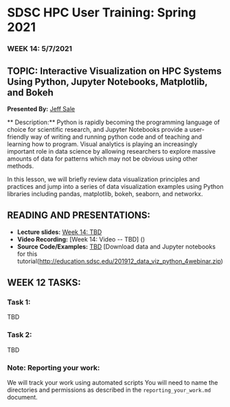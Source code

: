 # SDSC HPC User Training: Spring 2021

###  WEEK 14: 5/7/2021	

## TOPIC:   Interactive Visualization on HPC Systems Using Python, Jupyter Notebooks, Matplotlib, and Bokeh	

**Presented By:** [Jeff Sale](https://www.linkedin.com/in/jeff-sale-26961a7/) 

** Description:** 
Python is rapidly becoming the programming language of choice for scientific research, and Jupyter Notebooks 
provide a user-friendly way of writing and running python code and of teaching and learning how to program. 
Visual analytics is playing an increasingly important role in data science by allowing researchers to explore 
massive amounts of data for patterns which may not be obvious using other methods.

In this lesson, we will briefly review data visualization principles and practices and jump into a series of 
data visualization examples using Python libraries including pandas, matplotlib, bokeh, seaborn, and networkx.

## READING AND PRESENTATIONS:

* **Lecture slides:** [Week 14: TBD]()
* **Video Recording:** [Week 14: Video --  TBD] ()
* **Source Code/Examples:** [TBD]()
[Download data and Jupyter notebooks for this tutorial(http://education.sdsc.edu/201912_data_viz_python_4webinar.zip)


## WEEK 12 TASKS:

### Task 1: 
TBD

### Task 2:
TBD


### Note: Reporting your work:
We will track your work using automated scripts
You will need to name the directories and permissions as described in the ``reporting_your_work.md`` document.
